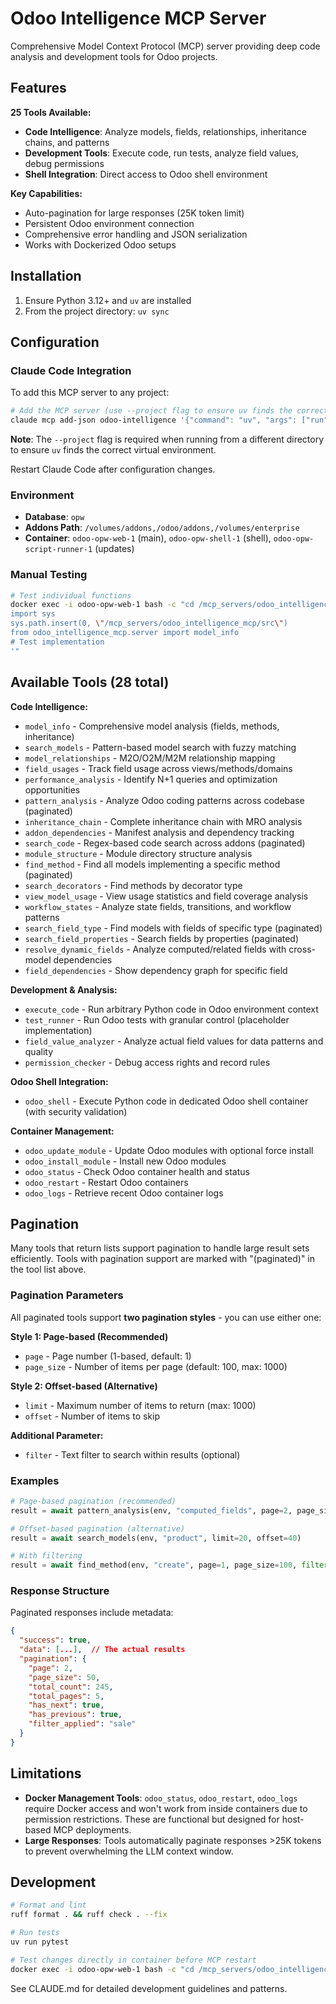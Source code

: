# Odoo Intelligence MCP Server

Comprehensive Model Context Protocol (MCP) server providing deep code analysis and development tools for Odoo projects.

## Features

**25 Tools Available:**
- **Code Intelligence**: Analyze models, fields, relationships, inheritance chains, and patterns
- **Development Tools**: Execute code, run tests, analyze field values, debug permissions  
- **Shell Integration**: Direct access to Odoo shell environment

**Key Capabilities:**
- Auto-pagination for large responses (25K token limit)
- Persistent Odoo environment connection
- Comprehensive error handling and JSON serialization
- Works with Dockerized Odoo setups

## Installation

1. Ensure Python 3.12+ and `uv` are installed
2. From the project directory: `uv sync`

## Configuration

### Claude Code Integration

To add this MCP server to any project:

```bash
# Add the MCP server (use --project flag to ensure uv finds the correct environment)
claude mcp add-json odoo-intelligence '{"command": "uv", "args": ["run", "--project", "/Users/cbusillo/Developer/odoo-intelligence-mcp", "odoo-intelligence-mcp"]}'
```

**Note**: The `--project` flag is required when running from a different directory to ensure `uv` finds the correct virtual environment.

Restart Claude Code after configuration changes.

### Environment

- **Database**: `opw`
- **Addons Path**: `/volumes/addons,/odoo/addons,/volumes/enterprise` 
- **Container**: `odoo-opw-web-1` (main), `odoo-opw-shell-1` (shell), `odoo-opw-script-runner-1` (updates)

### Manual Testing

```bash
# Test individual functions
docker exec -i odoo-opw-web-1 bash -c "cd /mcp_servers/odoo_intelligence_mcp && /venv/bin/python -c '
import sys
sys.path.insert(0, \"/mcp_servers/odoo_intelligence_mcp/src\")
from odoo_intelligence_mcp.server import model_info
# Test implementation
'"
```

## Available Tools (28 total)

**Code Intelligence:**
- `model_info` - Comprehensive model analysis (fields, methods, inheritance)
- `search_models` - Pattern-based model search with fuzzy matching
- `model_relationships` - M2O/O2M/M2M relationship mapping
- `field_usages` - Track field usage across views/methods/domains
- `performance_analysis` - Identify N+1 queries and optimization opportunities
- `pattern_analysis` - Analyze Odoo coding patterns across codebase (paginated)
- `inheritance_chain` - Complete inheritance chain with MRO analysis
- `addon_dependencies` - Manifest analysis and dependency tracking
- `search_code` - Regex-based code search across addons (paginated)
- `module_structure` - Module directory structure analysis
- `find_method` - Find all models implementing a specific method (paginated)
- `search_decorators` - Find methods by decorator type
- `view_model_usage` - View usage statistics and field coverage analysis
- `workflow_states` - Analyze state fields, transitions, and workflow patterns
- `search_field_type` - Find models with fields of specific type (paginated)
- `search_field_properties` - Search fields by properties (paginated)
- `resolve_dynamic_fields` - Analyze computed/related fields with cross-model dependencies
- `field_dependencies` - Show dependency graph for specific field

**Development & Analysis:**
- `execute_code` - Run arbitrary Python code in Odoo environment context
- `test_runner` - Run Odoo tests with granular control (placeholder implementation)
- `field_value_analyzer` - Analyze actual field values for data patterns and quality
- `permission_checker` - Debug access rights and record rules

**Odoo Shell Integration:**
- `odoo_shell` - Execute Python code in dedicated Odoo shell container (with security validation)

**Container Management:**
- `odoo_update_module` - Update Odoo modules with optional force install
- `odoo_install_module` - Install new Odoo modules
- `odoo_status` - Check Odoo container health and status
- `odoo_restart` - Restart Odoo containers
- `odoo_logs` - Retrieve recent Odoo container logs

## Pagination

Many tools that return lists support pagination to handle large result sets efficiently. Tools with pagination support are marked with "(paginated)" in the tool list above.

### Pagination Parameters

All paginated tools support **two pagination styles** - you can use either one:

**Style 1: Page-based (Recommended)**
- `page` - Page number (1-based, default: 1)
- `page_size` - Number of items per page (default: 100, max: 1000)

**Style 2: Offset-based (Alternative)**
- `limit` - Maximum number of items to return (max: 1000)
- `offset` - Number of items to skip

**Additional Parameter:**
- `filter` - Text filter to search within results (optional)

### Examples

```python
# Page-based pagination (recommended)
result = await pattern_analysis(env, "computed_fields", page=2, page_size=50)

# Offset-based pagination (alternative)
result = await search_models(env, "product", limit=20, offset=40)

# With filtering
result = await find_method(env, "create", page=1, page_size=100, filter="sale")
```

### Response Structure

Paginated responses include metadata:
```json
{
  "success": true,
  "data": [...],  // The actual results
  "pagination": {
    "page": 2,
    "page_size": 50,
    "total_count": 245,
    "total_pages": 5,
    "has_next": true,
    "has_previous": true,
    "filter_applied": "sale"
  }
}
```

## Limitations

- **Docker Management Tools**: `odoo_status`, `odoo_restart`, `odoo_logs` require Docker access and won't work from inside containers due to permission restrictions. These are functional but designed for host-based MCP deployments.
- **Large Responses**: Tools automatically paginate responses >25K tokens to prevent overwhelming the LLM context window.

## Development

```bash
# Format and lint
ruff format . && ruff check . --fix

# Run tests
uv run pytest

# Test changes directly in container before MCP restart
docker exec -i odoo-opw-web-1 bash -c "cd /mcp_servers/odoo_intelligence_mcp && /venv/bin/python -c 'test_code_here'"
```

See CLAUDE.md for detailed development guidelines and patterns.